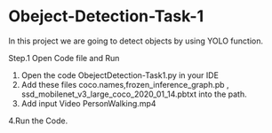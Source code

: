 # Obeject-Detection-Task-1

In this project we are going to detect objects by using YOLO function.

Step.1 Open Code file and Run
1. Open the code ObejectDetection-Task1.py in your IDE
2. Add these files coco.names,frozen_inference_graph.pb , ssd_mobilenet_v3_large_coco_2020_01_14.pbtxt into the path.
3. Add input Video PersonWalking.mp4

 4.Run the Code.
